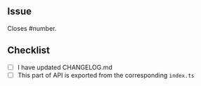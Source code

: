 ## Issue

Closes #number.

## Checklist

- [ ] I have updated CHANGELOG.md
- [ ] This part of API is exported from the corresponding `index.ts`
